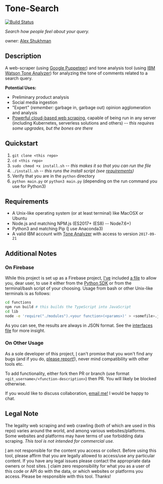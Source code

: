 # Tone-Search

[![Build Status](https://travis-ci.org/AlexShukhman/Tone-Search.svg?branch=master)](https://travis-ci.org/AlexShukhman/Tone-Search)

_Search how people feel about your query._

owner: [Alex Shukhman](https://github.com/alexshukhman)

## Description

A web-scraper (using [Google Puppeteer](https://developers.google.com/web/tools/puppeteer)) and tone analysis tool (using [IBM Watson Tone Analyzer](https://www.ibm.com/watson/services/tone-analyzer/)) for analyzing the tone of comments related to a search query.

**Potential Uses:**

- Preliminary product analysis
- Social media ingestion
- "Expert" (_remember:_ garbage in, garbage out) opinion agglomeration and analysis
- [Powerful cloud-based web scraping](#Legal-Note), capable of being run in any server (including Kubernetes, serverless solutions and others) -- _this requires some upgrades, but the bones are there_

## Quickstart

1. `git clone <this repo>`
2. `cd <this repo>`
3. `sudo chmod +x install.sh` -- _this makes it so that you can run the file_
4. `./install.sh` -- _this runs the install script (see [requirements](#Requirements))_
5. Verify that you are in the `python` directory
6. `python main.py` or `python3 main.py` (depending on the run command you use for Python3)

## Requirements

- A Unix-like operating system (or at least terminal) like MacOSX or Ubuntu
- Node.js and matching NPM.js (ES2017+ (ES8) -- Node7.6+)
- Python3 and matching Pip ([I](https://github.com/alexshukhman) use Anaconda3)
- A valid IBM account with [Tone Analyzer](https://cloud.ibm.com/catalog/services/tone-analyzer) with access to version `2017-09-21`

## Additional Notes

### On Firebase

While this project is set up as a Firebase project, [I've](https://github.com/alexshukhman) included [a file](functions/modules) to allow you, dear user, to use it either from the [Python SDK](python/main.py) or from the terminal/bash script of your choosing. Usage from bash or other Unix-like terminals is as follows:

```sh
cd functions
npm run build # this builds the TypeScript into JavaScript
cd lib
node -e 'require("./modules").<your function>(<params>)' > <somefile>.json
```

As you can see, the results are always in JSON format. See the [interfaces file](functions/src/interfaces/index.ts) for more insight.

### On Other Usage

As a sole developer of this project, [I](https://github.com/alexshukhman) can't promise that you won't find any bugs (and if you do, [please report!](https://github.com/AlexShukhman/Tone-Search/issues)), never mind compatibility with other tools etc.

To add functionality, either fork then PR or branch (use format `<git_username>/<function-description>`) then PR. You will likely be blocked otherwise.

If you would like to discuss collaboration, [email me!](https://email-alex.com) I would be happy to chat.

## Legal Note

The legality web scraping and web crawling (both of which are used in this repo) varies around the world, and among various websites/platforms. Some websites and platforms may have terms of use forbidding data scraping. _This tool is not intended for commercial use._

[I](https://github.com/alexshukhman) am not responsible for the content you access or collect. Before using this tool, please affirm that you are legally allowed to access/use any particular content. If you have any legal issues please contact the appropriate data owners or host sites. [I](https://github.com/alexshukhman) claim zero responsibility for what you as a user of this code or API do with the data, or which websites or platforms you access. Please be responsible with this tool. Thanks!
